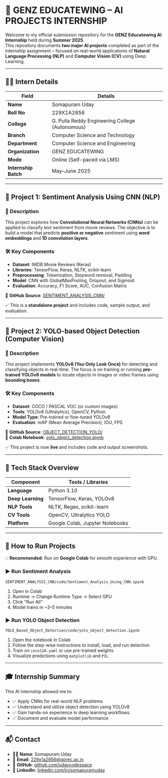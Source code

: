 # 🤖 GENZ EDUCATEWING – AI PROJECTS INTERNSHIP 

Welcome to my official submission repository for the **GENZ Educatewing AI Internship** held during **Summer 2025**.  
This repository documents **two major AI projects** completed as part of the internship assignment – focused on real-world applications of **Natural Language Processing (NLP)** and **Computer Vision (CV)** using Deep Learning.

---

## 🧑‍🎓 Intern Details

| Field              | Details                                      |
|--------------------|----------------------------------------------|
| **Name**           | Somapuram Uday                               |
| **Roll No**        | 229X1A2856                                   |
| **College**        | G. Pulla Reddy Engineering College (Autonomous) |
| **Branch**         | Computer Science and Technology              |
| **Department**     | Computer Science and Engineering             |
| **Organization**   | GENZ EDUCATEWING                             |
| **Mode**           | Online (Self-paced via LMS)                  |
| **Internship Batch** | May–June 2025                              |

---

## 📁 Project 1: Sentiment Analysis Using CNN (NLP)

### 📌 Description

This project explores how **Convolutional Neural Networks (CNNs)** can be applied to classify text sentiment from movie reviews. The objective is to build a model that predicts **positive or negative** sentiment using **word embeddings** and **1D convolution layers**.

### 🛠️ Key Components

- **Dataset**: IMDB Movie Reviews (Keras)  
- **Libraries**: TensorFlow, Keras, NLTK, scikit-learn  
- **Preprocessing**: Tokenization, Stopword removal, Padding  
- **Model**: CNN with GlobalMaxPooling, Dropout, and Sigmoid  
- **Evaluation**: Accuracy, F1 Score, AUC, Confusion Matrix  

🔗 **GitHub Source**: [SENTIMENT_ANALYSIS_CNN/](https://github.com/udaycodespace/GENZ-EDUCATEWING-AI-PROJECTS/tree/main/SENTIMENT_ANALYSIS_CNN)

✅ This is a **standalone project** and includes code, sample output, and evaluation.

---

## 📁 Project 2: YOLO-based Object Detection (Computer Vision)

### 📌 Description

This project implements **YOLOv8 (You Only Look Once)** for detecting and classifying objects in real-time. The focus is on training or running **pre-trained YOLOv8 models** to locate objects in images or video frames using **bounding boxes**.

### 🛠️ Key Components

- **Dataset**: COCO / PASCAL VOC (or custom images)  
- **Tools**: YOLOv8 (Ultralytics), OpenCV, Python  
- **Model Type**: Pre-trained or fine-tuned YOLOv8  
- **Evaluation**: mAP (Mean Average Precision), IOU, FPS  

🔗 **GitHub Source**: [OBJECT_DETECTION_YOLO/](https://github.com/udaycodespace/GENZ-EDUCATEWING-AI-PROJECTS/tree/main/YOLO_Based_Object_Detection/code)  
📓 **Colab Notebook**: [yolo_object_detection.ipynb](https://github.com/udaycodespace/GENZ-EDUCATEWING-AI-PROJECTS/blob/main/YOLO_Based_Object_Detection/code/yolo_object_detection.ipynb)

✅ This project is now **live** and includes code and output screenshots.

---

## 🧱 Tech Stack Overview

| Component         | Tools / Libraries                  |
|-------------------|------------------------------------|
| **Language**      | Python 3.10                        |
| **Deep Learning** | TensorFlow, Keras, YOLOv8          |
| **NLP Tools**     | NLTK, Regex, scikit-learn          |
| **CV Tools**      | OpenCV, Ultralytics YOLO           |
| **Platform**      | Google Colab, Jupyter Notebooks    |

---

## 🧪 How to Run Projects

💡 **Recommended**: Run on **Google Colab** for smooth experience with GPU.

### ▶️ Run Sentiment Analysis  
`SENTIMENT_ANALYSIS_CNN/code/Sentiment_Analysis_Using_CNN.ipynb`

1. Open in Colab  
2. Runtime → Change Runtime Type → Select GPU  
3. Click "Run All"  
4. Model trains in ~3–5 minutes  

### ▶️ Run YOLO Object Detection  
`YOLO_Based_Object_Detection/code/yolo_object_detection.ipynb`

1. Open the notebook in Colab  
2. Follow the step-wise instructions to install, load, and run detection  
3. Train on `coco128.yaml` or use pre-trained weights  
4. Visualize predictions using `matplotlib` and `PIL`

---

## 🎓 Internship Summary

This AI internship allowed me to:

- ✅ Apply CNNs for real-world NLP problems  
- ✅ Understand and utilize object detection using YOLOv8  
- ✅ Gain hands-on experience in deep learning workflows  
- ✅ Document and evaluate model performance  

---

## 📬 Contact

- 👨‍💻 **Name**: Somapuram Uday  
- 📧 **Email**: 229x1a2856@gprec.ac.in  
- 🔗 **GitHub**: [github.com/udaycodespace](https://github.com/udaycodespace)  
- 🔗 **LinkedIn**: [linkedin.com/in/somapuramuday](https://linkedin.com/in/somapuramuday)
